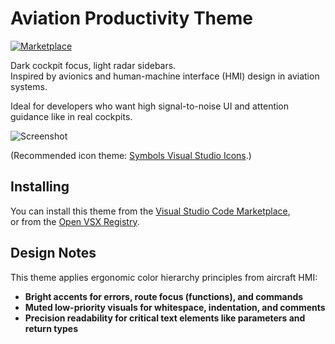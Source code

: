 # Aviation Productivity Theme

[![Marketplace](https://vsmarketplacebadge.apphb.com/version-short/ts-ignore.aviation-productivity-theme.svg)](https://marketplace.visualstudio.com/items/ts-ignore.aviation-productivity-theme)

Dark cockpit focus, light radar sidebars.  
Inspired by avionics and human-machine interface (HMI) design in aviation systems.

Ideal for developers who want high signal-to-noise UI and attention guidance like in real cockpits.

![Screenshot](https://raw.githubusercontent.com/ts-ign0re/aviation-productivity-theme/main/screenshots/preview.png)

(Recommended icon theme: [Symbols Visual Studio Icons](https://marketplace.visualstudio.com/items?itemName=joaoguinossi.vscode-icon-theme).)


## Installing

You can install this theme from the [Visual Studio Code Marketplace](https://marketplace.visualstudio.com/items/ts-ignore.aviation-productivity-theme),  
or from the [Open VSX Registry](https://open-vsx.org/extension/ts-ignore/aviation-productivity-theme).


## Design Notes

This theme applies ergonomic color hierarchy principles from aircraft HMI:  
- **Bright accents for errors, route focus (functions), and commands**  
- **Muted low-priority visuals for whitespace, indentation, and comments**  
- **Precision readability for critical text elements like parameters and return types**